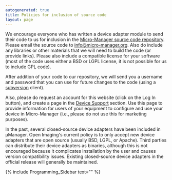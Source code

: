 ```yaml
---
autogenerated: true
title: Policies for inclusion of source code
layout: page
---
```


We encourage everyone who has written a device adapter module to send
their code to us for inclusion in the [Micro-Manager source code
repository](https://valelab.ucsf.edu/svn/micromanager2/trunk/). Please
email the source code to <info@micro-manager.org>. Also do include any
libraries or other materials that we will need to build the code (or
provide links). Please also include a compatible license for your
software (most of the code uses either a BSD or LGPL license, it is not
possible for us to include GPL code).

After addition of your code to our repository, we will send you a
username and password that you can use for future changes to the code
(using a [subversion](http://subversion.tigris.org/) client).

Also, please do request an account for this website (click on the Log In
button), and create a page in the [Device
Support](Device_Support "wikilink") section. Use this page to provide
information for users of your equipment to configure and use your device
in Micro-Manager (i.e., please do not use this for marketing purposes).

In the past, several closed-source device adapters have been included in
µManager. Open Imaging's current policy is to only accept new device
adapters that are open source (usually BSD, LGPL, or Apache). Third
parties can distribute their device adapters as binaries, although this
is not encouraged because it complicates installation by the user and
causes version compatibility issues. Existing closed-source device
adapters in the official release will generally be maintained.

{% include Programming_Sidebar text="" %}
